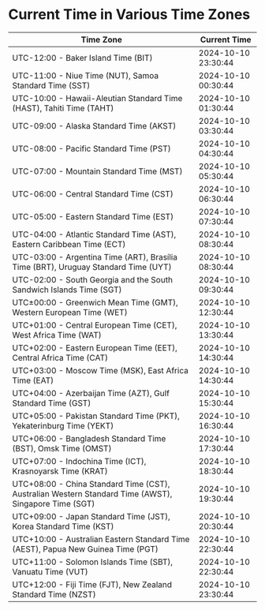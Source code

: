 # Current Time in Various Time Zones

| Time Zone | Current Time |
|-----------|--------------|
| UTC-12:00 - Baker Island Time (BIT) | 2024-10-10 23:30:44 |
| UTC-11:00 - Niue Time (NUT), Samoa Standard Time (SST) | 2024-10-10 00:30:44 |
| UTC-10:00 - Hawaii-Aleutian Standard Time (HAST), Tahiti Time (TAHT) | 2024-10-10 01:30:44 |
| UTC-09:00 - Alaska Standard Time (AKST) | 2024-10-10 03:30:44 |
| UTC-08:00 - Pacific Standard Time (PST) | 2024-10-10 04:30:44 |
| UTC-07:00 - Mountain Standard Time (MST) | 2024-10-10 05:30:44 |
| UTC-06:00 - Central Standard Time (CST) | 2024-10-10 06:30:44 |
| UTC-05:00 - Eastern Standard Time (EST) | 2024-10-10 07:30:44 |
| UTC-04:00 - Atlantic Standard Time (AST), Eastern Caribbean Time (ECT) | 2024-10-10 08:30:44 |
| UTC-03:00 - Argentina Time (ART), Brasília Time (BRT), Uruguay Standard Time (UYT) | 2024-10-10 08:30:44 |
| UTC-02:00 - South Georgia and the South Sandwich Islands Time (SGT) | 2024-10-10 09:30:44 |
| UTC±00:00 - Greenwich Mean Time (GMT), Western European Time (WET) | 2024-10-10 12:30:44 |
| UTC+01:00 - Central European Time (CET), West Africa Time (WAT) | 2024-10-10 13:30:44 |
| UTC+02:00 - Eastern European Time (EET), Central Africa Time (CAT) | 2024-10-10 14:30:44 |
| UTC+03:00 - Moscow Time (MSK), East Africa Time (EAT) | 2024-10-10 14:30:44 |
| UTC+04:00 - Azerbaijan Time (AZT), Gulf Standard Time (GST) | 2024-10-10 15:30:44 |
| UTC+05:00 - Pakistan Standard Time (PKT), Yekaterinburg Time (YEKT) | 2024-10-10 16:30:44 |
| UTC+06:00 - Bangladesh Standard Time (BST), Omsk Time (OMST) | 2024-10-10 17:30:44 |
| UTC+07:00 - Indochina Time (ICT), Krasnoyarsk Time (KRAT) | 2024-10-10 18:30:44 |
| UTC+08:00 - China Standard Time (CST), Australian Western Standard Time (AWST), Singapore Time (SGT) | 2024-10-10 19:30:44 |
| UTC+09:00 - Japan Standard Time (JST), Korea Standard Time (KST) | 2024-10-10 20:30:44 |
| UTC+10:00 - Australian Eastern Standard Time (AEST), Papua New Guinea Time (PGT) | 2024-10-10 22:30:44 |
| UTC+11:00 - Solomon Islands Time (SBT), Vanuatu Time (VUT) | 2024-10-10 22:30:44 |
| UTC+12:00 - Fiji Time (FJT), New Zealand Standard Time (NZST) | 2024-10-10 23:30:44 |
